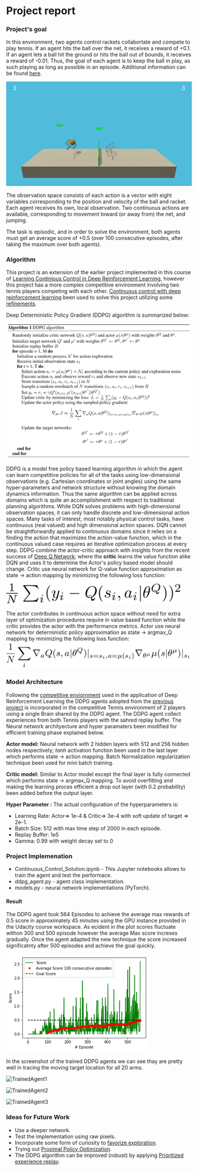 [//]: # (Image References)

[image1]: https://github.com/sayandev/deep-reinforcement-learning/blob/master/p3_collab-compet/tennis.gif "Trained Agent"
[image2]: https://github.com/sayandev/deep-reinforcement-learning/blob/master/p3_collab-compet/score.png "Score"
[image3]: https://github.com/sayandev/deep-reinforcement-learning/blob/master/p3_collab-compet/ddpg_pseudo_algo.png "Pseudo Algo"
[image4]: https://github.com/sayandev/deep-reinforcement-learning/blob/master/p3_collab-compet/ddpg_critic_loss.png "ddpg_critic_loss"
[image5]: https://github.com/sayandev/deep-reinforcement-learning/blob/master/p3_collab-compet/ddpg_actor_loss.png "ddpg_actor_loss"
[image6]: https://github.com/sayandev/deep-reinforcement-learning/blob/master/p2_continuous-control/TrainedAgent1.png "TrainedAgentUnityScreenshot1"
[image7]: https://github.com/sayandev/deep-reinforcement-learning/blob/master/p2_continuous-control/TrainedAgent2.png "TrainedAgentUnityScreenshot2"
[image8]: https://github.com/sayandev/deep-reinforcement-learning/blob/master/p2_continuous-control/TrainedAgent3.png "TrainedAgentUnityScreenshot3"

# Project report

### Project's goal
In this environment, two agents control rackets collabortate and compete to play tennis. If an agent hits the ball over the net, it receives a reward of +0.1. If an agent lets a ball hit the ground or hits the ball out of bounds, it receives a reward of -0.01. Thus, the goal of each agent is to keep the ball in play, as such playing as long as possible in an episode. Additional information can be found [here](https://github.com/Unity-Technologies/ml-agents/blob/master/docs/Learning-Environment-Examples.md#tennis).

![Trained Agent][image1]

The observation space consists of each action is a vector with eight variables corresponding to the position and velocity of the ball and racket. Each agent receives its own, local observation. Two continuous actions are available, corresponding to movement toward (or away from) the net, and jumping.

The task is episodic, and in order to solve the environment, both agents must get an average score of +0.5 (over 100 consecutive episodes, after taking the maximum over both agents).


### Algorithm

This project is an extension of the earlier project implemented in this course of [Learning Continious Control in Deep Reinforcement Learning](https://github.com/sayandev/deep-reinforcement-learning/blob/master/p2_continuous-control/Report.md), however this project has a more complex competitive environment involving two tennis players competing with each other. [Continuous control with deep reinforcement learning](https://arxiv.org/abs/1509.02971) been used to solve this project utilizing  some [refinements](https://blogs.unity3d.com/2018/09/11/ml-agents-toolkit-v0-5-new-resources-for-ai-researchers-available-now/). 


Deep Deterministic Policy Gradient (DDPG) algorithm is summarized below: 

![Pseudo Algo][image3]

DDPG is a model free policy based learning algorithm in which the agent can learn competitive policies for all of the tasks using low-dimensional observations (e.g. Cartesian coordinates or joint angles) using the same hyper-parameters and network structure without knowing the domain dynamics information. Thus the same algorithm can be applied across domains which is quite an accomplishment with respect to traditional planning algorithms. While DQN solves problems with high-dimensional observation spaces, it can only handle discrete and low-dimensional action spaces. Many tasks of interest, most notably physical control tasks, have continuous (real valued) and high dimensional action spaces. DQN cannot be straightforwardly applied to continuous domains since it relies on a finding the action that maximizes the action-value function, which in the continuous valued case requires an iterative optimization process at every step. DDPG combine the actor-critic approach with insights from the recent success of [Deep Q Network](https://www.cs.toronto.edu/~vmnih/docs/dqn.pdf); where the **critic** learns the value function alike DQN and uses it to determine the Actor's policy based model should change. Critic use neural network for Q-value function approximation as state -> action mapping by minimizing the following loss function:
![ddpg_critic_loss][image4]

The actor contributes in continuous action space without need for extra layer of optimization procedures require in value based function while the critic provides the actor with the performance metrics. Actor use neural network for deterministic policy approximation as state -> argmax_Q mapping by minimizing the following loss function:
![ddpg_actor_loss][image5]


### Model Architecture

Following the [competitive enviornment](https://deepmind.com/blog/alphago-zero-learning-scratch/) used in the application of Deep Reinforcement Learning the DDPG agents adopted from the [previous project](https://github.com/sayandev/deep-reinforcement-learning/blob/master/p2_continuous-control/Report.md) is incorporated in the competitive Tennis environment of 2 players using a single Brain shared by the DDPG agent. The DDPG agent collect experiences from both Tennis players with the sahred replay buffer. The Neural network archityecture and hyper paramaters been modified for efficient training phase explained below. 

**Actor model:** Neural network with 2 hidden layers with 512 and 256 hidden nodes respectively; _tanh_ activation function been used in the last layer which performs state -> action mapping. Batch Normalization regularization technique been used for mini batch training.

**Critic model:** Similar to Actor model except the final layer is fully connected which performs state -> argmax_Q  mapping. To avoid overfitting and making the learning proces efficient a drop out layer (with 0.2 probability) been added before the output layer.

**Hyper Parameter :** The actual configuration of the hyperparameters is:

- Learning Rate: Actor=> 1e-4 & Critic=> 3e-4 with soft update of target => 2e-1.
- Batch Size: 512 with max time step of 2000 in each episode.
- Replay Buffer: 1e5
- Gamma: 0.99 with weight decay set to 0

### Project Implemenation

- Continuous_Control_Solution.ipynb - This Jupyter notebooks allows to train the agent and test the performace.
- ddpg_agent.py - agent class implementation.
- models.py - neural network implementations (PyTorch).

#### Result

The DDPG agent took 564 Episodes to achieve the average max rewards of 0.5 score in approximately 45 minutes using the GPU instance provided in the Udacity course workspace. As ecident in the plot scores fluctuate withon 300 and 500 episode however the average Max score increses gradually. Once the agent adapted the new technique the score increased significatnty after 500 episodes and achieve the goal quickly.

![Score][image2]

In the screenshot of the trained DDPG agents we can see thay are pretty well in tracing the moving target location for all 20 arms.

![TrainedAgent1][image6] 

![TrainedAgent2][image7] 

![TrainedAgent3][image8] 


### Ideas for Future Work

- Use a deeper network.
- Test the implementation using raw pixels.
- Incorporate some form of curiosity to [favorize exploration](https://arxiv.org/abs/1808.04355).
- Trying out [Proximal Policy Optimization](https://arxiv.org/abs/1707.06347).
- The DDPG algorithm can be improved (robust) by applying [Prioritized experience replay](https://ieeexplore.ieee.org/document/8122622).
